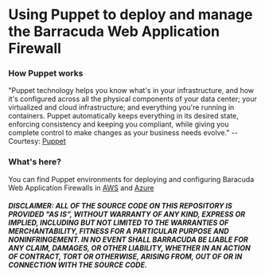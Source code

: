 # Using Puppet to deploy and manage the Barracuda Web Application Firewall

### How Puppet works

"Puppet technology helps you know what's in your infrastructure, and how it's configured across all the physical components of your data center; your virtualized and cloud infrastructure; and everything you're running in containers. Puppet automatically keeps everything in its desired state, enforcing consistency and keeping you compliant, while giving you complete control to make changes as your business needs evolve." -- Courtesy: [Puppet](https://puppet.com/products)

### What's here?

You can find Puppet environments for deploying and configuring Baracuda Web Application Firewalls in [AWS](https://github.com/barracudanetworks/waf-automation/tree/master/waf-puppet/aws) and [Azure](https://github.com/barracudanetworks/waf-automation/tree/master/waf-puppet/azureinfra)

##### DISCLAIMER: ALL OF THE SOURCE CODE ON THIS REPOSITORY IS PROVIDED "AS IS", WITHOUT WARRANTY OF ANY KIND, EXPRESS OR IMPLIED, INCLUDING BUT NOT LIMITED TO THE WARRANTIES OF MERCHANTABILITY, FITNESS FOR A PARTICULAR PURPOSE AND NONINFRINGEMENT. IN NO EVENT SHALL BARRACUDA BE LIABLE FOR ANY CLAIM, DAMAGES, OR OTHER LIABILITY, WHETHER IN AN ACTION OF CONTRACT, TORT OR OTHERWISE, ARISING FROM, OUT OF OR IN CONNECTION WITH THE SOURCE CODE. #####
